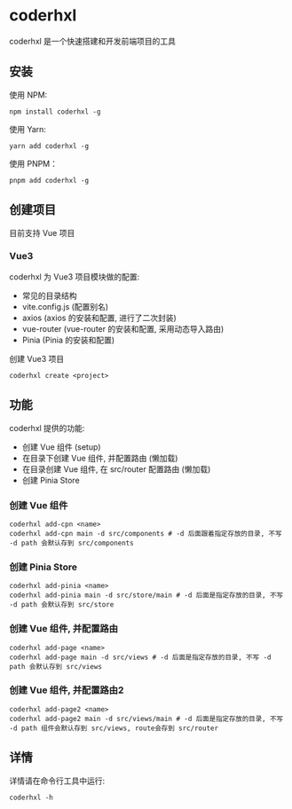 # coderhxl

coderhxl 是一个快速搭建和开发前端项目的工具

## 安装
使用 NPM: 

```shell
npm install coderhxl -g
```

使用 Yarn:
```shell
yarn add coderhxl -g
```

使用 PNPM：
```shell
pnpm add coderhxl -g
```

## 创建项目
目前支持 Vue 项目

### Vue3
coderhxl 为 Vue3 项目模块做的配置:
* 常见的目录结构
* vite.config.js  (配置别名)
* axios (axios 的安装和配置, 进行了二次封装)
* vue-router (vue-router 的安装和配置, 采用动态导入路由)
* Pinia (Pinia 的安装和配置)

创建 Vue3 项目
```shell
coderhxl create <project>
```

## 功能
coderhxl 提供的功能:
* 创建 Vue 组件 (setup)
* 在目录下创建 Vue 组件, 并配置路由 (懒加载)
* 在目录创建 Vue 组件, 在 src/router 配置路由 (懒加载)
* 创建 Pinia Store

### 创建 Vue 组件
```shell
coderhxl add-cpn <name> 
coderhxl add-cpn main -d src/components # -d 后面跟着指定存放的目录, 不写 -d path 会默认存到 src/components
```

### 创建 Pinia Store
```shell
coderhxl add-pinia <name> 
coderhxl add-pinia main -d src/store/main # -d 后面是指定存放的目录, 不写 -d path 会默认存到 src/store
```

### 创建 Vue 组件, 并配置路由

```shell
coderhxl add-page <name> 
coderhxl add-page main -d src/views # -d 后面是指定存放的目录, 不写 -d path 会默认存到 src/views
```

### 创建 Vue 组件, 并配置路由2
```shell
coderhxl add-page2 <name>
coderhxl add-page2 main -d src/views/main # -d 后面是指定存放的目录, 不写 -d path 组件会默认存到 src/views, route会存到 src/router
```

## 详情
详情请在命令行工具中运行:
```shell
coderhxl -h
```